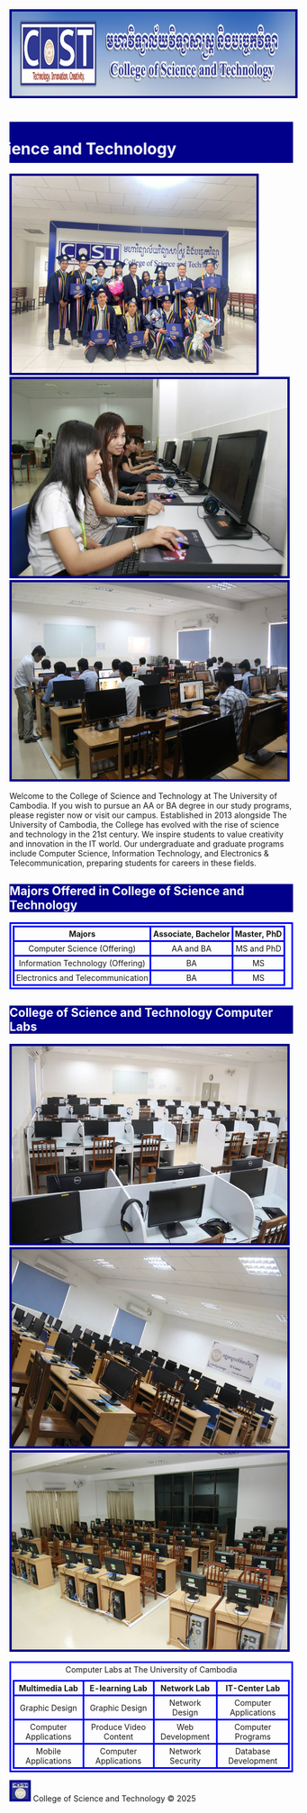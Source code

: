 <!DOCTYPE html>
<html>
<head>
    <title>College CoST</title>
    <meta charset="UTF-8">
    <meta name="viewport" content="width=device-width, initial-scale=1.0">
    <link href="https://fonts.googleapis.com/css2?family=Roboto:wght@400;700&display=swap" rel="stylesheet">
    <link rel="icon" type="image/x-icon" href="uc.png">
    <link rel="stylesheet" href="styles.css">
    <style>
        img {
            border: 4px solid darkblue;
        }
        table, th, td {
            border: 3px solid blue;
            border-collapse: collapse;
            padding: 3px;
            text-align: center;
        }
    </style>
</head>
<body>
    <img src="banner.jpg" style="width: 1490px; height: 150px;">
    <h1 style="color:white; background-color:darkblue">
        <marquee behavior="scroll" direction="right" scrollamount="8">
            <img src="cost.jpg" alt="images" style="width:130px; height:50px;">
            ស្វាគមន៍🌸 Welcome 🌸 College of Science and Technology
        </marquee>
    </h1>
    <img src="1.jpg" style="width: 435px; height:350px;">
    <img src="2.jpg" style="width: 490px; height:350px;">
    <img src="3.jpg" style="width: 490px; height:350px;">
    <p>
        Welcome to the College of Science and Technology at The University of Cambodia. If you wish to pursue an AA or BA degree in our study programs, please register now or visit our campus. Established in 2013 alongside The University of Cambodia, the College has evolved with the rise of science and technology in the 21st century. We inspire students to value creativity and innovation in the IT world. Our undergraduate and graduate programs include Computer Science, Information Technology, and Electronics & Telecommunication, preparing students for careers in these fields.
    </p>
    <h2 style="color:white; background-color:darkblue">Majors Offered in College of Science and Technology</h2>
    <table style="width:100%">
        <tr>
            <th>Majors</th>
            <th>Associate, Bachelor</th>
            <th>Master, PhD</th>
        </tr>
        <tr>
            <td>Computer Science (Offering)</td>
            <td>AA and BA</td>
            <td>MS and PhD</td>
        </tr>
        <tr>
            <td>Information Technology (Offering)</td>
            <td>BA</td>
            <td>MS</td>
        </tr>
        <tr>
            <td>Electronics and Telecommunication</td>
            <td>BA</td>
            <td>MS</td>
        </tr>
    </table>
    <h2 style="color:white; background-color:darkblue">College of Science and Technology Computer Labs</h2>
    <img src="graphic.jpg" style="width: 490px; height:350px;">
    <img src="IT-center.jpg" style="width: 490px; height:350px;">
    <img src="Network.jpg" style="width: 490px; height:350px;">
    <table style="width:100%">
        <caption>Computer Labs at The University of Cambodia</caption>
        <tr>
            <th>Multimedia Lab</th>
            <th>E-learning Lab</th>
            <th>Network Lab</th>
            <th>IT-Center Lab</th>
        </tr>
        <tr>
            <td>Graphic Design</td>
            <td>Graphic Design</td>
            <td>Network Design</td>
            <td>Computer Applications</td>
        </tr>
        <tr>
            <td>Computer Applications</td>
            <td>Produce Video Content</td>
            <td>Web Development</td>
            <td>Computer Programs</td>
        </tr>
        <tr>
            <td>Mobile Applications</td>
            <td>Computer Applications</td>
            <td>Network Security</td>
            <td>Database Development</td>
        </tr>
    </table>
</body>
<footer>
    <img src="icon.jpg" width="30" height="30">
    College of Science and Technology &copy; 2025
</footer>
</html>
